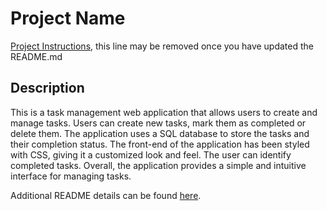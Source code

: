 # Project Name

[Project Instructions](./INSTRUCTIONS.md), this line may be removed once you have updated the README.md

## Description

This is a task management web application that allows users to create and manage tasks. Users can create new tasks, mark them as completed or delete them. The application uses a SQL database to store the tasks and their completion status. The front-end of the application has been styled with CSS, giving it a customized look and feel. The user can identify completed tasks. Overall, the application provides a simple and intuitive interface for managing tasks.

Additional README details can be found [here](https://github.com/PrimeAcademy/readme-template/blob/master/README.md).
